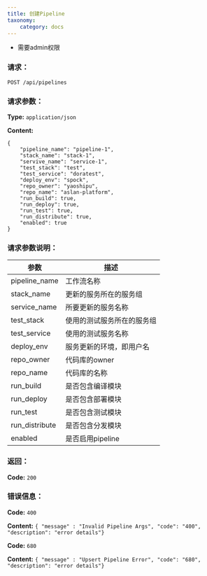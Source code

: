 ```yaml
---
title: 创建Pipeline
taxonomy:
    category: docs
---
```


- 需要admin权限

### 请求：

    POST /api/pipelines

### 请求参数：

**Type:** `application/json`

**Content:**

```
{
    "pipeline_name": "pipeline-1",
    "stack_name": "stack-1",
    "servive_name": "service-1",
    "test_stack": "test",
    "test_service": "doratest",
    "deploy_env": "spock",
    "repo_owner": "yaoshipu",
    "repo_name": "aslan-platform",
    "run_build": true,
    "run_deploy": true,
    "run_test": true,
    "run_distribute": true,
    "enabled": true
}
```	

### 请求参数说明：

|参数|描述|
|---|---|
|pipeline_name|工作流名称|
|stack_name|更新的服务所在的服务组|
|service_name|所要更新的服务名称|
|test_stack|使用的测试服务所在的服务组|
|test_service|使用的测试服务名称|
|deploy_env|服务更新的环境，即用户名|
|repo_owner|代码库的owner|
|repo_name|代码库的名称|
|run_build|是否包含编译模块|
|run_deploy|是否包含部署模块|
|run_test|是否包含测试模块|
|run_distribute|是否包含分发模块|
|enabled|是否启用pipeline|

### 返回：

**Code:** `200`

### 错误信息：

**Code:** `400`

**Content:** `{ "message" : "Invalid Pipeline Args", "code": "400", "description": "error details"}`

**Code:** `680`

**Content:** `{ "message" : "Upsert Pipeline Error", "code": "680", "description": "error details"}`